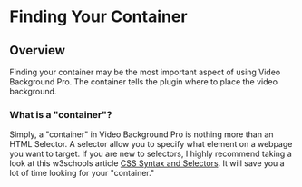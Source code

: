 # Finding Your Container

## Overview

Finding your container may be the most important aspect of using Video Background Pro. The container tells the plugin where to place the video background.

### What is a "container"?

Simply, a "container" in Video Background Pro is nothing more than an HTML Selector. A selector allow you to specify what element on a webpage you want to target. If you are new to selectors, I highly recommend taking a look at this w3schools article [CSS Syntax and Selectors](https://www.w3schools.com/css/css_syntax.asp). It will save you a lot of time looking for your "container."